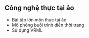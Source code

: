 ## Công nghệ thực tại ảo
* Bài tập lớn môn thực tại ảo
* Mô phỏng buổi trình diễn thời trang
* Sử dụng VRML
